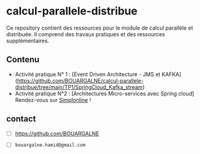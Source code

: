 # calcul-parallele-distribue
Ce repository contient des ressources pour le module de calcul parallèle et distribuée. 
Il comprend des travaux pratiques et des ressources supplémentaires.
## Contenu
* Activité pratique N° 1 : [Event Driven Architecture - JMS et KAFKA] (https://github.com/BOUARGALNE/calcul-parallele-distribue/tree/main/TP1/SpringCloud_Kafka_stream)
* Activité pratique N°2 : [Architectures Micro-services avec Spring cloud]
  Rendez-vous sur [Simplonline](http://www.simplonline.com) !
## contact
- [ ] <https://github.com/BOUARGALNE>
- [ ] `bouargalne.hamid@gmail.com`

